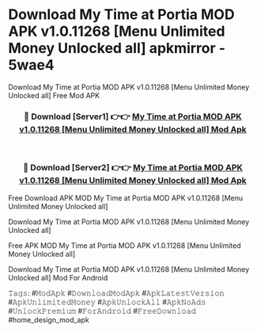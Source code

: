 # Download My Time at Portia MOD APK v1.0.11268 [Menu Unlimited Money Unlocked all] apkmirror - 5wae4
Download My Time at Portia MOD APK v1.0.11268 [Menu Unlimited Money Unlocked all] Free Mod APK

<div align="center">
<h3>🔴 Download [Server1] 👉👉 <a href="https://apk-comot.site?title=My_Time_at_Portia_MOD_APK_v1.0.11268_[Menu_Unlimited_Money_Unlocked_all]">My Time at Portia MOD APK v1.0.11268 [Menu Unlimited Money Unlocked all] Mod Apk</a></h3><br>

<h3>🔴 Download [Server2] 👉👉 <a href="https://apk-comot.site?title=My_Time_at_Portia_MOD_APK_v1.0.11268_[Menu_Unlimited_Money_Unlocked_all]">My Time at Portia MOD APK v1.0.11268 [Menu Unlimited Money Unlocked all] Mod Apk</a></h3>
</div>


Free Download APK MOD My Time at Portia MOD APK v1.0.11268 [Menu Unlimited Money Unlocked all]

Download My Time at Portia MOD APK v1.0.11268 [Menu Unlimited Money Unlocked all] 

Free APK MOD My Time at Portia MOD APK v1.0.11268 [Menu Unlimited Money Unlocked all] 

Download My Time at Portia MOD APK v1.0.11268 [Menu Unlimited Money Unlocked all] Mod For Android

𝚃𝚊𝚐𝚜: #𝙼𝚘𝚍𝙰𝚙𝚔 #𝙳𝚘𝚠𝚗𝚕𝚘𝚊𝚍𝙼𝚘𝚍𝙰𝚙𝚔 #𝙰𝚙𝚔𝙻𝚊𝚝𝚎𝚜𝚝𝚅𝚎𝚛𝚜𝚒𝚘𝚗 #𝙰𝚙𝚔𝚄𝚗𝚕𝚒𝚖𝚒𝚝𝚎𝚍𝙼𝚘𝚗𝚎𝚢 #𝙰𝚙𝚔𝚄𝚗𝚕𝚘𝚌𝚔𝙰𝚕𝚕 #𝙰𝚙𝚔𝙽𝚘𝙰𝚍𝚜 #𝚄𝚗𝚕𝚘𝚌𝚔𝙿𝚛𝚎𝚖𝚒𝚞𝚖 #𝙵𝚘𝚛𝙰𝚗𝚍𝚛𝚘𝚒𝚍 #𝙵𝚛𝚎𝚎𝙳𝚘𝚠𝚗𝚕𝚘𝚊𝚍 #home_design_mod_apk